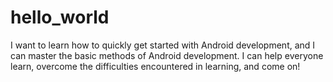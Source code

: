# hello_world
I want to learn how to quickly get started with Android development, and I can master the basic methods of Android development. I can help everyone learn, overcome the difficulties encountered in learning, and come on!
